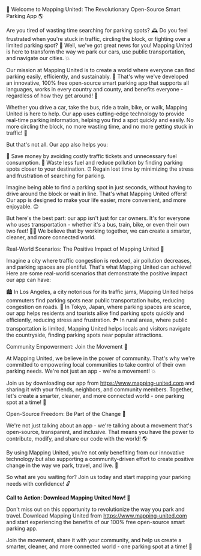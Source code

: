 🚀 Welcome to Mapping United: The Revolutionary Open-Source Smart Parking App 🌎

Are you tired of wasting time searching for parking spots? 🕰️ Do you feel frustrated when you're stuck in traffic, circling the block, or fighting over a limited parking spot? 😤 Well, we've got great news for you! Mapping United is here to transform the way we park our cars, use public transportation, and navigate our cities. 💥

Our mission at Mapping United is to create a world where everyone can find parking easily, efficiently, and sustainably. 🌟 That's why we've developed an innovative, 100% free open-source smart parking app that supports all languages, works in every country and county, and benefits everyone - regardless of how they get around! 🚂

Whether you drive a car, take the bus, ride a train, bike, or walk, Mapping United is here to help. Our app uses cutting-edge technology to provide real-time parking information, helping you find a spot quickly and easily. No more circling the block, no more wasting time, and no more getting stuck in traffic! 🚗

But that's not all. Our app also helps you:

💸 Save money by avoiding costly traffic tickets and unnecessary fuel consumption.
🌿 Waste less fuel and reduce pollution by finding parking spots closer to your destination.
⏰ Regain lost time by minimizing the stress and frustration of searching for parking.

Imagine being able to find a parking spot in just seconds, without having to drive around the block or wait in line. That's what Mapping United offers! Our app is designed to make your life easier, more convenient, and more enjoyable. 😊

But here's the best part: our app isn't just for car owners. It's for everyone who uses transportation - whether it's a bus, train, bike, or even their own two feet! 🚶‍♀️ We believe that by working together, we can create a smarter, cleaner, and more connected world.

Real-World Scenarios: The Positive Impact of Mapping United 🌟

Imagine a city where traffic congestion is reduced, air pollution decreases, and parking spaces are plentiful. That's what Mapping United can achieve! Here are some real-world scenarios that demonstrate the positive impact our app can have:

🏙️ In Los Angeles, a city notorious for its traffic jams, Mapping United helps commuters find parking spots near public transportation hubs, reducing congestion on roads.
🚂 In Tokyo, Japan, where parking spaces are scarce, our app helps residents and tourists alike find parking spots quickly and efficiently, reducing stress and frustration.
🏞️ In rural areas, where public transportation is limited, Mapping United helps locals and visitors navigate the countryside, finding parking spots near popular attractions.

Community Empowerment: Join the Movement 🌟

At Mapping United, we believe in the power of community. That's why we're committed to empowering local communities to take control of their own parking needs. We're not just an app - we're a movement! 💥

Join us by downloading our app from https://www.mapping-united.com and sharing it with your friends, neighbors, and community members. Together, let's create a smarter, cleaner, and more connected world - one parking spot at a time! 🌟

Open-Source Freedom: Be Part of the Change 🌈

We're not just talking about an app - we're talking about a movement that's open-source, transparent, and inclusive. That means you have the power to contribute, modify, and share our code with the world! 🌎

By using Mapping United, you're not only benefiting from our innovative technology but also supporting a community-driven effort to create positive change in the way we park, travel, and live. 💪

So what are you waiting for? Join us today and start mapping your parking needs with confidence! 🔓

**Call to Action: Download Mapping United Now! 🚀**

Don't miss out on this opportunity to revolutionize the way you park and travel. Download Mapping United from https://www.mapping-united.com and start experiencing the benefits of our 100% free open-source smart parking app.

Join the movement, share it with your community, and help us create a smarter, cleaner, and more connected world - one parking spot at a time! 🌟